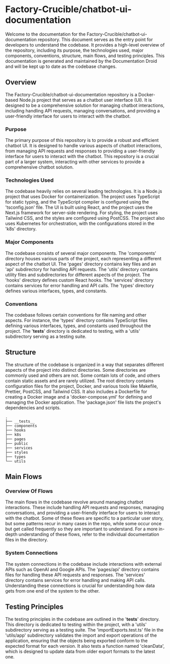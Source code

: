 
# Factory-Crucible/chatbot-ui-documentation

Welcome to the documentation for the Factory-Crucible/chatbot-ui-documentation repository. This document serves as the entry point for developers to understand the codebase. It provides a high-level overview of the repository, including its purpose, the technologies used, major components, conventions, structure, main flows, and testing principles. This documentation is generated and maintained by the Documentation Droid and will be kept up to date as the codebase changes.

## Overview

The Factory-Crucible/chatbot-ui-documentation repository is a Docker-based Node.js project that serves as a chatbot user interface (UI). It is designed to be a comprehensive solution for managing chatbot interactions, including handling API requests, managing conversations, and providing a user-friendly interface for users to interact with the chatbot.

### Purpose

The primary purpose of this repository is to provide a robust and efficient chatbot UI. It is designed to handle various aspects of chatbot interactions, from managing API requests and responses to providing a user-friendly interface for users to interact with the chatbot. This repository is a crucial part of a larger system, interacting with other services to provide a comprehensive chatbot solution.

### Technologies Used

The codebase heavily relies on several leading technologies. It is a Node.js project that uses Docker for containerization. The project uses TypeScript for static typing, and the TypeScript compiler is configured using the 'tsconfig.json' file. The UI is built using React, and the project uses the Next.js framework for server-side rendering. For styling, the project uses Tailwind CSS, and the styles are configured using PostCSS. The project also uses Kubernetes for orchestration, with the configurations stored in the 'k8s' directory.

### Major Components

The codebase consists of several major components. The 'components' directory houses various parts of the project, each representing a different aspect of the chatbot UI. The 'pages' directory contains key files and an 'api' subdirectory for handling API requests. The 'utils' directory contains utility files and subdirectories for different aspects of the project. The 'hooks' directory defines custom React hooks. The 'services' directory contains services for error handling and API calls. The 'types' directory defines various interfaces, types, and constants.

### Conventions

The codebase follows certain conventions for file naming and other aspects. For instance, the 'types' directory contains TypeScript files defining various interfaces, types, and constants used throughout the project. The '**tests**' directory is dedicated to testing, with a 'utils' subdirectory serving as a testing suite.

## Structure

The structure of the codebase is organized in a way that separates different aspects of the project into distinct directories. Some directories are commonly used and others are not. Some contain lots of code, and others contain static assets and are rarely utilized. The root directory contains configuration files for the project, Docker, and various tools like Makefile, Prettier, PostCSS, and Tailwind CSS. It also includes a Dockerfile for creating a Docker image and a 'docker-compose.yml' for defining and managing the Docker application. The 'package.json' file lists the project's dependencies and scripts.

```
.
├── __tests__
├── components
├── hooks
├── k8s
├── pages
├── public
├── services
├── styles
├── types
└── utils
```

## Main Flows

### Overview Of Flows

The main flows in the codebase revolve around managing chatbot interactions. These include handling API requests and responses, managing conversations, and providing a user-friendly interface for users to interact with the chatbot. Some of these flows are specific to a particular user story, but some patterns recur in many cases in the repo, while some occur once but get called frequently so they are important to understand. For a more in-depth understanding of these flows, refer to the individual documentation files in the directory.

### System Connections

The system connections in the codebase include interactions with external APIs such as OpenAI and Google APIs. The 'pages/api' directory contains files for handling these API requests and responses. The 'services' directory contains services for error handling and making API calls. Understanding these connections is crucial for understanding how data gets from one end of the system to the other.

## Testing Principles

The testing principles in the codebase are outlined in the '**tests**' directory. This directory is dedicated to testing within the project, with a 'utils' subdirectory serving as a testing suite. The 'importExports.test.ts' file in the 'utils/app' subdirectory validates the import and export operations of the application, ensuring that the objects being exported conform to the expected format for each version. It also tests a function named 'cleanData', which is designed to update data from older export formats to the latest one.
